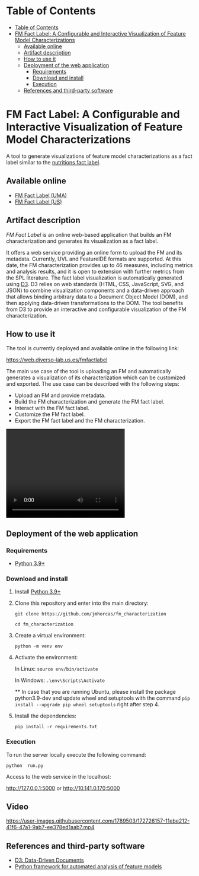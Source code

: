 # Table of Contents
- [Table of Contents](#table-of-contents)
- [FM Fact Label: A Configurable and Interactive Visualization of Feature Model Characterizations](#fm-fact-label-a-configurable-and-interactive-visualization-of-feature-model-characterizations)
  - [Available online](#available-online)
  - [Artifact description](#artifact-description)
  - [How to use it](#how-to-use-it)
  - [Deployment of the web application](#deployment-of-the-web-application)
    - [Requirements](#requirements)
    - [Download and install](#download-and-install)
    - [Execution](#execution)
  - [References and third-party software](#references-and-third-party-software)

# FM Fact Label: A Configurable and Interactive Visualization of Feature Model Characterizations
A tool to generate visualizations of feature model characterizations as a fact label similar to the [nutritions fact label](https://en.wikipedia.org/wiki/Nutrition_facts_label).

## Available online
- [FM Fact Label (UMA)](https://fmfactlabel.adabyron.uma.es/)
- [FM Fact Label (US)](https://web.diverso-lab.us.es/fmfactlabel/)


## Artifact description
*FM Fact Label* is an online web-based application that builds an FM characterization and generates its visualization as a fact label.

It offers a web service providing an online form to upload the FM and its metadata. Currently, UVL and FeatureIDE formats are supported.
At this date, the FM characterization provides up to 46 measures, including metrics and analysis results, and it is open to extension with further metrics from the SPL literature.
The fact label visualization is automatically generated using [D3](https://d3js.org/). D3 relies on web standards (HTML, CSS, JavaScript, SVG, and JSON) to combine visualization components and a data-driven approach that allows binding arbitrary data to a Document Object Model (DOM), and then applying data-driven transformations to the DOM. The tool benefits from D3 to provide an interactive and configurable visualization of the FM characterization.

## How to use it
The tool is currently deployed and available online in the following link: 

https://web.diverso-lab.us.es/fmfactlabel

The main use case of the tool is uploading an FM and automatically generates a visualization of its characterization which can be customized and exported. The use case can be described with the following steps:
- Upload an FM and provide metadata.
- Build the FM characterization and generate the FM fact label.
- Interact with the FM fact label.
- Customize the FM fact label.
- Export the FM fact label and the FM characterization.

<video width="320" height="240" controls>
  <source src="video_demo.mp4" type="video/mp4">
</video>



## Deployment of the web application

### Requirements
- [Python 3.9+](https://www.python.org/)

### Download and install
1. Install [Python 3.9+](https://www.python.org/)
2. Clone this repository and enter into the main directory:

    `git clone https://github.com/jmhorcas/fm_characterization`

    `cd fm_characterization` 
3. Create a virtual environment: 
   
   `python -m venv env`
4. Activate the environment: 
   
   In Linux: `source env/bin/activate`

   In Windows: `.\env\Scripts\Activate`

   ** In case that you are running Ubuntu, please install the package python3.9-dev and update wheel and setuptools with the command `pip  install --upgrade pip wheel setuptools` right after step 4.
   
5. Install the dependencies: 
   
   `pip install -r requirements.txt`

   

### Execution
To run the server locally execute the following command:

   `python  run.py`

Access to the web service in the localhost:

http://127.0.0.1:5000 or http://10.141.0.170:5000

## Video

https://user-images.githubusercontent.com/1789503/172726157-11ebe212-41f6-47a1-9ab7-ee378ed1aab7.mp4


## References and third-party software
- [D3: Data-Driven Documents](https://d3js.org/)
- [Python framework for automated analysis of feature models](https://github.com/diverso-lab/core)
